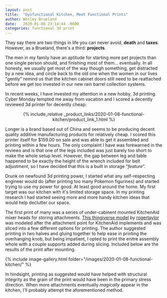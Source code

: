 ```yaml
---
layout: post
title:  "Dysfunctional Kitchen, Meet Functional Prints"
author: Wesley Brueland
date:   2020-01-08 23:14:44 -0600
categories: functional 3d print
---
```


They say there are two things in life you can never avoid, **death** and **taxes**. However, as a Brueland, there's a third: **projects**. 

The men in my family have an aptitude for starting more pet projects than one single person should, and finishing most of them... eventually. In all honesty, we usually get most of the way though something, get distracted by a new idea, and circle back to the old one when the women in our lives "gently" remind us that the kitchen cabinet doors still need to be reattached before we get too invested in our new rain barrel collection systems. 

In recent weeks, I have invested my attention in a new hobby, 3d printing. Cyber Monday tempted me away from vacation and I scored a decently reviewed 3d printer for decently cheap:

<center>
{% include_relative _product_links/2020-01-08-functional-kitchen/product_link_1.html %}
</center>

Longer is a brand based out of China and seems to be producing decent quality additive manufacturing products for relatively cheap. I scored this printer itself for $159.00 on sale and was able to get it assembled and printing within a few hours. The only complaint I have was forewarned in the reviews and is that one of the legs included was just barely too short to make the whole setup level. However, the gap between leg and table happened to be exactly the height of the wrench included for belt adjustment, so I have decided that this is a built in storage "_feature_". 

Drunk on newfound 3d printing power, I started what any self-respecting engineer would do (after printing too many Pokemon figurines) and started trying to use my power for good. At least good around the home. My first target was our kitchen with it's limited storage space. In my printing research I had started seeing more and more handy kitchen ideas that would help declutter our space. 

The first print of many was a series of under-cabinent mounted KitchenAid mixer heads for storing attachments. [This thingiverse model](https://www.thingiverse.com/thing:4075735) by [rogertaylor](https://www.thingiverse.com/rogertaylor/about) was modeled after the attachment point for KitchenAid implements and was sliced into a few different options for printing. The author suggested printing in two halves and gluing together to help ease in printing the overhanging knob, but being impatient, I opted to print the enitre assembly whole with a couple supports added during slicing. Included below are the results of the print after mounting. 

{% include image-gallery.html folder="/images/2020-01-08-functional-kitchen/" %}

In hindsight, printing as suggested would have helped with structural integrity as the grain of the print would have been in the primary stress direction. When more attachments eventually _magically_ appear in the kitchen, I'll probably attempt the aforementioned method. 

